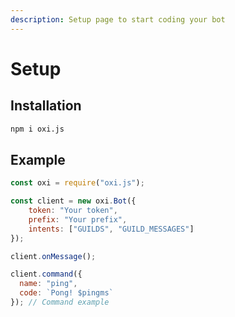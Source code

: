 ```yaml
---
description: Setup page to start coding your bot
---
```


# Setup

## Installation

```bash
npm i oxi.js
```

## Example

```javascript
const oxi = require("oxi.js");

const client = new oxi.Bot({
    token: "Your token",
    prefix: "Your prefix",
    intents: ["GUILDS", "GUILD_MESSAGES"]
});

client.onMessage();

client.command({
  name: "ping",
  code: `Pong! $pingms`
}); // Command example
```
